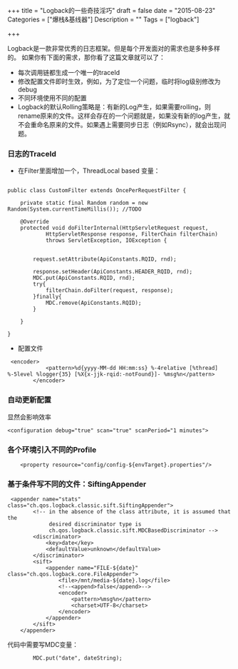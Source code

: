 +++
title = "Logback的一些奇技淫巧"
draft = false
date = "2015-08-23"
Categories = ["爆栈&基线器"] 
Description = "" 
Tags = ["logback"] 

+++

Logback是一款非常优秀的日志框架。但是每个开发面对的需求也是多种多样的。
如果你有下面的需求，那你看了这篇文章就可以了：

- 每次调用链都生成一个唯一的traceId
- 修改配置文件即时生效，例如，为了定位一个问题，临时将log级别修改为debug
- 不同环境使用不同的配置
- Logback的默认Rolling策略是：有新的Log产生，如果需要rolling，则rename原来的文件。这样会存在的一个问题就是，如果没有新的log产生，就不会重命名原来的文件。如果遇上需要同步日志（例如Rsync），就会出现问题。

### 日志的TraceId

- 在Filter里面增加一个，ThreadLocal based 变量：


```

public class CustomFilter extends OncePerRequestFilter {
	
	private static final Random random = new Random(System.currentTimeMillis()); //TODO

	@Override
	protected void doFilterInternal(HttpServletRequest request,
			HttpServletResponse response, FilterChain filterChain)
			throws ServletException, IOException {
		
	
		request.setAttribute(ApiConstants.RQID, rnd);
		
		response.setHeader(ApiConstants.HEADER_RQID, rnd);
		MDC.put(ApiConstants.RQID, rnd);
		try{
			filterChain.doFilter(request, response);
		}finally{
			MDC.remove(ApiConstants.RQID);
		}

	}

}
 ```

 - 配置文件

```
 <encoder>
	        <pattern>%d{yyyy-MM-dd HH:mm:ss} %-4relative [%thread] %-5level %logger{35} [%X{x-jjk-rqid:-notFound}]- %msg%n</pattern>
	    </encoder>
```

### 自动更新配置
显然会影响效率

```
<configuration debug="true" scan="true" scanPeriod="1 minutes">

```
### 各个环境引入不同的Profile

```
	<property resource="config/config-${envTarget}.properties"/>

```
### 基于条件写不同的文件：SiftingAppender


```
 <appender name="stats" class="ch.qos.logback.classic.sift.SiftingAppender">
        <!-- in the absence of the class attribute, it is assumed that the
             desired discriminator type is
             ch.qos.logback.classic.sift.MDCBasedDiscriminator -->
        <discriminator>
            <key>date</key>
            <defaultValue>unknown</defaultValue>
        </discriminator>
        <sift>
            <appender name="FILE-${date}" class="ch.qos.logback.core.FileAppender">
                <file>/mnt/media-${date}.log</file>
                <!--<append>false</append>-->
                <encoder>
                    <pattern>%msg%n</pattern>
                    <charset>UTF-8</charset>
                </encoder>
            </appender>
        </sift>
    </appender>
```
代码中需要写MDC变量：


```
        MDC.put("date", dateString);

```





